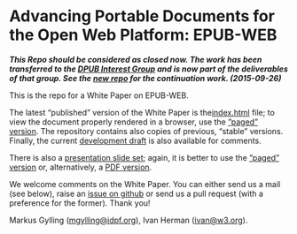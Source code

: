 Advancing Portable Documents for the Open Web Platform: EPUB-WEB
===============================================================

***This Repo should be considered as closed now. The work has been transferred to the [DPUB Interest Group](http://www.w3.org/dpub/IG/) and is now part of the deliverables of that group. See the [new repo](https://github.com/w3c/dpub-pwd) for the continuation work. (2015-09-26)***

This is the repo for a White Paper on EPUB-WEB. 

The latest “published” version of the White Paper is the[index.html](index.html) file; to view the document properly rendered in a browser, use the [”paged” version](http://w3c.github.io/epubweb/). The repository contains also copies of previous, “stable” versions. Finally, the current [development draft](draft/index.html) is also available for comments.

There is also a [presentation slide set](./presentation/index.html); again, it is better to use the [”paged” version](http://w3c.github.io/epubweb/presentation/) or, alternatively, a [PDF version](http://w3c.github.io/epubweb/presentation/slides.pdf).

We welcome comments on the White Paper. You can either send us a mail (see below), raise an [issue on github](https://github.com/w3c/epubweb/issues) or send us a pull request (with a preference for the former). Thank you!

Markus Gylling (<mgylling@idpf.org>), Ivan Herman (<ivan@w3.org>).
